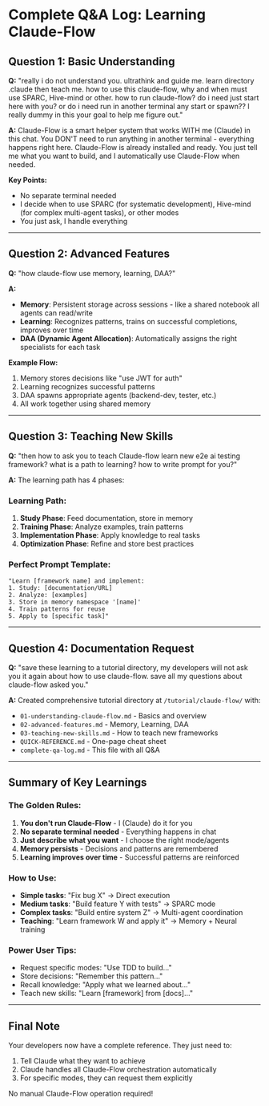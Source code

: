 # Complete Q&A Log: Learning Claude-Flow

## Question 1: Basic Understanding
**Q:** "really i do not understand you. ultrathink and guide me. learn directory .claude then teach me. how to use this claude-flow, why and when must use SPARC, Hive-mind or other. how to run claude-flow? do i need just start here with you? or do i need run in another terminal any start or spawn?? I really dummy in this your goal to help me figure out."

**A:** Claude-Flow is a smart helper system that works WITH me (Claude) in this chat. You DON'T need to run anything in another terminal - everything happens right here. Claude-Flow is already installed and ready. You just tell me what you want to build, and I automatically use Claude-Flow when needed.

**Key Points:**
- No separate terminal needed
- I decide when to use SPARC (for systematic development), Hive-mind (for complex multi-agent tasks), or other modes
- You just ask, I handle everything

---

## Question 2: Advanced Features
**Q:** "how claude-flow use memory, learning, DAA?"

**A:**
- **Memory**: Persistent storage across sessions - like a shared notebook all agents can read/write
- **Learning**: Recognizes patterns, trains on successful completions, improves over time
- **DAA (Dynamic Agent Allocation)**: Automatically assigns the right specialists for each task

**Example Flow:**
1. Memory stores decisions like "use JWT for auth"
2. Learning recognizes successful patterns
3. DAA spawns appropriate agents (backend-dev, tester, etc.)
4. All work together using shared memory

---

## Question 3: Teaching New Skills
**Q:** "then how to ask you to teach Claude-flow learn new e2e ai testing framework? what is a path to learning? how to write prompt for you?"

**A:** The learning path has 4 phases:

### Learning Path:
1. **Study Phase**: Feed documentation, store in memory
2. **Training Phase**: Analyze examples, train patterns
3. **Implementation Phase**: Apply knowledge to real tasks
4. **Optimization Phase**: Refine and store best practices

### Perfect Prompt Template:
```
"Learn [framework name] and implement:
1. Study: [documentation/URL]
2. Analyze: [examples]
3. Store in memory namespace '[name]'
4. Train patterns for reuse
5. Apply to [specific task]"
```

---

## Question 4: Documentation Request
**Q:** "save these learning to a tutorial directory, my developers will not ask you it again about how to use claude-flow. save all my questions about claude-flow asked you."

**A:** Created comprehensive tutorial directory at `/tutorial/claude-flow/` with:
- `01-understanding-claude-flow.md` - Basics and overview
- `02-advanced-features.md` - Memory, Learning, DAA
- `03-teaching-new-skills.md` - How to teach new frameworks
- `QUICK-REFERENCE.md` - One-page cheat sheet
- `complete-qa-log.md` - This file with all Q&A

---

## Summary of Key Learnings

### The Golden Rules:
1. **You don't run Claude-Flow** - I (Claude) do it for you
2. **No separate terminal needed** - Everything happens in chat
3. **Just describe what you want** - I choose the right mode/agents
4. **Memory persists** - Decisions and patterns are remembered
5. **Learning improves over time** - Successful patterns are reinforced

### How to Use:
- **Simple tasks**: "Fix bug X" → Direct execution
- **Medium tasks**: "Build feature Y with tests" → SPARC mode
- **Complex tasks**: "Build entire system Z" → Multi-agent coordination
- **Teaching**: "Learn framework W and apply it" → Memory + Neural training

### Power User Tips:
- Request specific modes: "Use TDD to build..."
- Store decisions: "Remember this pattern..."
- Recall knowledge: "Apply what we learned about..."
- Teach new skills: "Learn [framework] from [docs]..."

---

## Final Note
Your developers now have a complete reference. They just need to:
1. Tell Claude what they want to achieve
2. Claude handles all Claude-Flow orchestration automatically
3. For specific modes, they can request them explicitly

No manual Claude-Flow operation required!